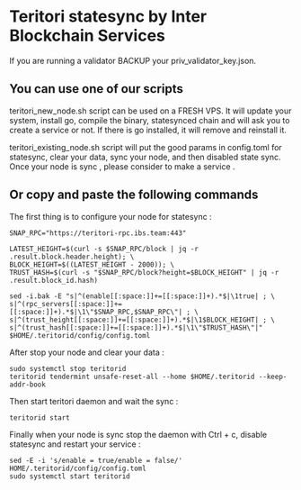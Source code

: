 # Teritori statesync by Inter Blockchain Services

If you are running a validator BACKUP your priv_validator_key.json.

## You can use one of our scripts

teritori_new_node.sh script can be used on a FRESH VPS. It will update your system, install go, compile the binary, statesynced chain and will ask you to create a service or not. If there is go installed, it will remove and reinstall it.

teritori_existing_node.sh script will put the good params in config.toml for statesync, clear your data, sync your node, and then disabled state sync. Once your node is sync , please consider to make a service .

## Or copy and paste the following commands

The first thing is to configure your node for statesync :

```
SNAP_RPC="https://teritori-rpc.ibs.team:443"

LATEST_HEIGHT=$(curl -s $SNAP_RPC/block | jq -r .result.block.header.height); \
BLOCK_HEIGHT=$((LATEST_HEIGHT - 2000)); \
TRUST_HASH=$(curl -s "$SNAP_RPC/block?height=$BLOCK_HEIGHT" | jq -r .result.block_id.hash)

sed -i.bak -E "s|^(enable[[:space:]]+=[[:space:]]+).*$|\1true| ; \
s|^(rpc_servers[[:space:]]+=[[:space:]]+).*$|\1\"$SNAP_RPC,$SNAP_RPC\"| ; \
s|^(trust_height[[:space:]]+=[[:space:]]+).*$|\1$BLOCK_HEIGHT| ; \
s|^(trust_hash[[:space:]]+=[[:space:]]+).*$|\1\"$TRUST_HASH\"|" $HOME/.teritorid/config/config.toml
```

After stop your node and clear your data :

```
sudo systemctl stop teritorid
teritorid tendermint unsafe-reset-all --home $HOME/.teritorid --keep-addr-book
```

Then start teritori daemon and wait the sync :

```
teritorid start
```

Finally when your node is sync stop the daemon with Ctrl + c, disable statesync and restart your service :

```
sed -E -i 's/enable = true/enable = false/' HOME/.teritorid/config/config.toml
sudo systemctl start teritorid
```
